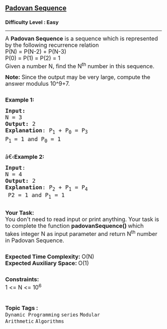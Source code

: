 <h2><a href="https://www.geeksforgeeks.org/problems/padovan-sequence2855/1?page=1&category=series,cpp-pointers,Reverse&difficulty=Easy&status=unsolved&sortBy=submissions">Padovan Sequence</a></h2><h3>Difficulty Level : Easy</h3><hr><div class="problems_problem_content__Xm_eO"><p><span style="font-size:18px">A <strong>Padovan Sequence</strong>&nbsp;is a sequence&nbsp;which is represented by the following recurrence relation<br>
P(N) = P(N-2) + P(N-3)<br>
P(0) = P(1) = P(2) = 1<br>
Given a number N,&nbsp;find the N<sup>th</sup> number in this sequence.</span></p>

<p><span style="font-size:18px"><strong>Note:</strong>&nbsp;Since the output may&nbsp;be very large, compute the answer&nbsp;modulus 10^9+7.</span></p>

<p><br>
<span style="font-size:18px"><strong>Example 1:</strong></span></p>

<pre><span style="font-size:18px"><strong>Input:</strong>
N = 3
<strong>Output:</strong> 2
<strong>Explanation</strong>: P<sub>1</sub> + P<sub>0</sub> = P<sub>3<sub>
</sub></sub>P<sub>1 </sub>= 1 and P<sub>0</sub> = 1
</span></pre>

<p><br>
<span style="font-size:18px">â€‹<strong>Example 2:</strong></span></p>

<pre><span style="font-size:18px"><strong>Input</strong>: 
N = 4
<strong>Output:</strong> 2
<strong>Explanation</strong>: P<sub>2</sub>&nbsp;+ P<sub>1</sub>&nbsp;= P<sub>4</sub>
<sub> </sub>P2 = 1 and P<sub>1</sub>&nbsp;= 1
</span></pre>

<p><br>
<span style="font-size:18px"><strong>Your Task:</strong><br>
You don't need to read input or print anything. Your task is to complete the function&nbsp;<strong>padovanSequence()&nbsp;</strong>which takes&nbsp;integer N as input parameter and return N<sup>th</sup>&nbsp;number in Padovan Sequence.</span></p>

<p><br>
<span style="font-size:18px"><strong>Expected Time Complexity:&nbsp;</strong>O(N)<br>
<strong>Expected Auxiliary Space:&nbsp;</strong>O(1)</span></p>

<p><br>
<span style="font-size:18px"><strong>Constraints:</strong><br>
1 &lt;= N&nbsp;&lt;= 10<sup>6</sup></span></p>
</div><br><p><span style=font-size:18px><strong>Topic Tags : </strong><br><code>Dynamic Programming</code>&nbsp;<code>series</code>&nbsp;<code>Modular Arithmetic</code>&nbsp;<code>Algorithms</code>&nbsp;
